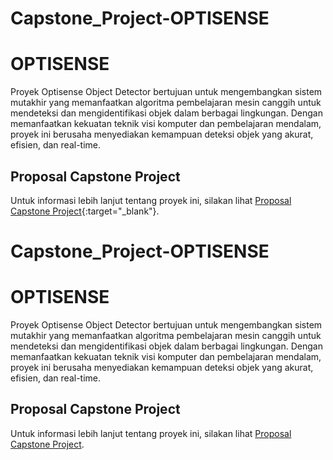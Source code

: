 # Capstone_Project-OPTISENSE
# OPTISENSE

Proyek Optisense Object Detector bertujuan untuk mengembangkan sistem mutakhir yang memanfaatkan algoritma pembelajaran mesin canggih untuk mendeteksi dan mengidentifikasi objek dalam berbagai lingkungan. Dengan memanfaatkan kekuatan teknik visi komputer dan pembelajaran mendalam, proyek ini berusaha menyediakan kemampuan deteksi objek yang akurat, efisien, dan real-time.

## Proposal Capstone Project

Untuk informasi lebih lanjut tentang proyek ini, silakan lihat [Proposal Capstone Project](https://my.visme.co/view/w46z1j7o-opti-sense){:target="_blank"}.


# Capstone_Project-OPTISENSE
# OPTISENSE

Proyek Optisense Object Detector bertujuan untuk mengembangkan sistem mutakhir yang memanfaatkan algoritma pembelajaran mesin canggih untuk mendeteksi dan mengidentifikasi objek dalam berbagai lingkungan. Dengan memanfaatkan kekuatan teknik visi komputer dan pembelajaran mendalam, proyek ini berusaha menyediakan kemampuan deteksi objek yang akurat, efisien, dan real-time.

## Proposal Capstone Project

Untuk informasi lebih lanjut tentang proyek ini, silakan lihat [Proposal Capstone Project](https://my.visme.co/view/w46z1j7o-opti-sense).
